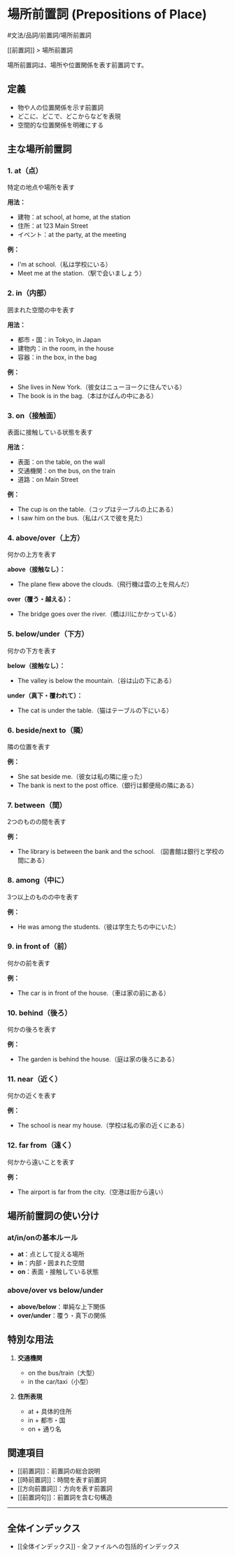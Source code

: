 # 場所前置詞 (Prepositions of Place)

#文法/品詞/前置詞/場所前置詞

[[前置詞]] > 場所前置詞

場所前置詞は、場所や位置関係を表す前置詞です。

## 定義
- 物や人の位置関係を示す前置詞
- どこに、どこで、どこからなどを表現
- 空間的な位置関係を明確にする

## 主な場所前置詞

### 1. at（点）
特定の地点や場所を表す

**用法：**
- 建物：at school, at home, at the station
- 住所：at 123 Main Street
- イベント：at the party, at the meeting

**例：**
- I'm at school.（私は学校にいる）
- Meet me at the station.（駅で会いましょう）

### 2. in（内部）
囲まれた空間の中を表す

**用法：**
- 都市・国：in Tokyo, in Japan
- 建物内：in the room, in the house
- 容器：in the box, in the bag

**例：**
- She lives in New York.（彼女はニューヨークに住んでいる）
- The book is in the bag.（本はかばんの中にある）

### 3. on（接触面）
表面に接触している状態を表す

**用法：**
- 表面：on the table, on the wall
- 交通機関：on the bus, on the train
- 道路：on Main Street

**例：**
- The cup is on the table.（コップはテーブルの上にある）
- I saw him on the bus.（私はバスで彼を見た）

### 4. above/over（上方）
何かの上方を表す

**above（接触なし）：**
- The plane flew above the clouds.（飛行機は雲の上を飛んだ）

**over（覆う・越える）：**
- The bridge goes over the river.（橋は川にかかっている）

### 5. below/under（下方）
何かの下方を表す

**below（接触なし）：**
- The valley is below the mountain.（谷は山の下にある）

**under（真下・覆われて）：**
- The cat is under the table.（猫はテーブルの下にいる）

### 6. beside/next to（隣）
隣の位置を表す

**例：**
- She sat beside me.（彼女は私の隣に座った）
- The bank is next to the post office.（銀行は郵便局の隣にある）

### 7. between（間）
2つのものの間を表す

**例：**
- The library is between the bank and the school.
（図書館は銀行と学校の間にある）

### 8. among（中に）
3つ以上のものの中を表す

**例：**
- He was among the students.（彼は学生たちの中にいた）

### 9. in front of（前）
何かの前を表す

**例：**
- The car is in front of the house.（車は家の前にある）

### 10. behind（後ろ）
何かの後ろを表す

**例：**
- The garden is behind the house.（庭は家の後ろにある）

### 11. near（近く）
何かの近くを表す

**例：**
- The school is near my house.（学校は私の家の近くにある）

### 12. far from（遠く）
何かから遠いことを表す

**例：**
- The airport is far from the city.（空港は街から遠い）

## 場所前置詞の使い分け

### at/in/onの基本ルール
- **at**：点として捉える場所
- **in**：内部・囲まれた空間
- **on**：表面・接触している状態

### above/over vs below/under
- **above/below**：単純な上下関係
- **over/under**：覆う・真下の関係

## 特別な用法
1. **交通機関**
   - on the bus/train（大型）
   - in the car/taxi（小型）

2. **住所表現**
   - at + 具体的住所
   - in + 都市・国
   - on + 通り名

## 関連項目
- [[前置詞]]：前置詞の総合説明
- [[時前置詞]]：時間を表す前置詞
- [[方向前置詞]]：方向を表す前置詞
- [[前置詞句]]：前置詞を含む句構造

---

## 全体インデックス
- [[全体インデックス]] - 全ファイルへの包括的インデックス 